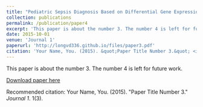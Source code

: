 ```yaml
---
title: "Pediatric Sepsis Diagnosis Based on Differential Gene Expression and Machine Learning Method"
collection: publications
permalink: /publication/paper4
excerpt: 'This paper is about the number 3. The number 4 is left for future work.'
date: 2015-10-01
venue: 'Journal 1'
paperurl: 'http://longvd336.github.io/files/paper3.pdf'
citation: 'Your Name, You. (2015). &quot;Paper Title Number 3.&quot; <i>Journal 1</i>. 1(3).'
---
```

This paper is about the number 3. The number 4 is left for future work.

[Download paper here](http://longvd336.github.io/files/paper3.pdf)

Recommended citation: Your Name, You. (2015). "Paper Title Number 3." <i>Journal 1</i>. 1(3).